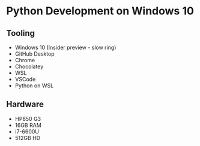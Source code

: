 # Python Development on Windows 10

## Tooling
- Windows 10 (Insider preview - slow ring)
- GitHub Desktop
- Chrome
- Chocolatey
- WSL
- VSCode
- Python on WSL

## Hardware
- HP850 G3
- 16GB RAM
- i7-6600U
- 512GB HD 

